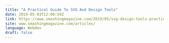 ```yaml
---
title: "A Practical Guide To SVG And Design Tools"
date: 2019-05-03T12:00:59Z
link: https://www.smashingmagazine.com/2019/05/svg-design-tools-practical-guide/
site: www.smashingmagazine.com/articles/
language: Webdev
draft: false
---
```

